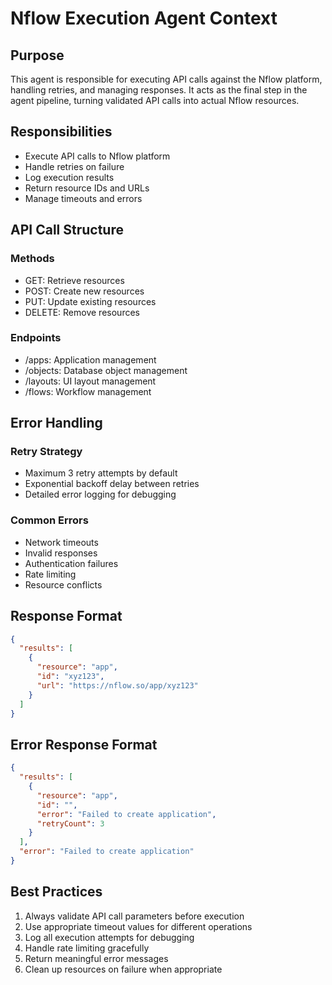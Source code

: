 # Nflow Execution Agent Context

## Purpose

This agent is responsible for executing API calls against the Nflow platform, handling retries, and managing responses. It acts as the final step in the agent pipeline, turning validated API calls into actual Nflow resources.

## Responsibilities

- Execute API calls to Nflow platform
- Handle retries on failure
- Log execution results
- Return resource IDs and URLs
- Manage timeouts and errors

## API Call Structure

### Methods

- GET: Retrieve resources
- POST: Create new resources
- PUT: Update existing resources
- DELETE: Remove resources

### Endpoints

- /apps: Application management
- /objects: Database object management
- /layouts: UI layout management
- /flows: Workflow management

## Error Handling

### Retry Strategy

- Maximum 3 retry attempts by default
- Exponential backoff delay between retries
- Detailed error logging for debugging

### Common Errors

- Network timeouts
- Invalid responses
- Authentication failures
- Rate limiting
- Resource conflicts

## Response Format

```json
{
  "results": [
    {
      "resource": "app",
      "id": "xyz123",
      "url": "https://nflow.so/app/xyz123"
    }
  ]
}
```

## Error Response Format

```json
{
  "results": [
    {
      "resource": "app",
      "id": "",
      "error": "Failed to create application",
      "retryCount": 3
    }
  ],
  "error": "Failed to create application"
}
```

## Best Practices

1. Always validate API call parameters before execution
2. Use appropriate timeout values for different operations
3. Log all execution attempts for debugging
4. Handle rate limiting gracefully
5. Return meaningful error messages
6. Clean up resources on failure when appropriate

